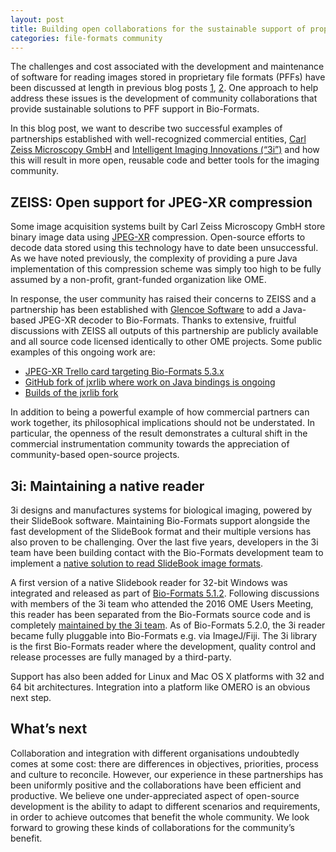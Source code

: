 ```yaml
---
layout: post
title: Building open collaborations for the sustainable support of proprietary file formats
categories: file-formats community
---
```


The challenges and cost associated with the development and maintenance of
software for reading images stored in proprietary file formats (PFFs) have
been discussed at length in previous blog posts
[1](http://blog.openmicroscopy.org/file-formats/2014/10/16/file-formats/),
[2](http://blog.openmicroscopy.org/file-formats/community/2016/01/06/format-support/).
One approach to help address these issues is the development of community
collaborations that provide sustainable solutions to PFF support in
Bio-Formats.

In this blog post, we want to describe two successful examples of partnerships
established with well-recognized commercial entities,
[Carl Zeiss Microscopy GmbH](http://www.zeiss.com/) and
[Intelligent Imaging Innovations (“3i”)](https://www.intelligent-imaging.com/)
and how this will result in more open, reusable code and better tools for the
imaging community.

## ZEISS: Open support for JPEG-XR compression

Some image acquisition systems built by Carl Zeiss Microscopy GmbH store
binary image data using [JPEG-XR](https://jpeg.org/jpegxr/) compression.
Open-source efforts to decode data stored using this technology have to date
been unsuccessful. As we have noted previously, the complexity of providing a
pure Java implementation of this compression scheme was simply too high to be
fully assumed by a non-profit, grant-funded organization like OME.

In response, the user community has raised their concerns to ZEISS and a
partnership has been established with
[Glencoe Software](
http://glencoesoftware.com/2016-08-30-glencoe-software-zeiss-partner-open-source-file-reader-whole-slide.html)
to add a Java-based JPEG-XR decoder to Bio-Formats. Thanks to extensive,
fruitful discussions with ZEISS all outputs of this partnership are publicly
available and all source code licensed identically to other OME projects. Some
public examples of this ongoing work are:

* [JPEG-XR Trello card targeting Bio-Formats 5.3.x](https://trello.com/c/OHKk0BiI/3-jpeg-xr)
* [GitHub fork of jxrlib where work on Java bindings is ongoing](https://github.com/glencoesoftware/jxrlib)
* [Builds of the jxrlib fork](https://ci.openmicroscopy.org/view/Third-Party/job/JXRLIB-build/)

In addition to being a powerful example of how commercial partners can work
together, its philosophical implications should not be understated. In
particular, the openness of the result demonstrates a cultural shift in the
commercial instrumentation community towards the appreciation of
community-based open-source projects.

## 3i: Maintaining a native reader

3i designs and manufactures systems for biological imaging, powered by their
SlideBook software. Maintaining Bio-Formats support alongside the fast
development of the SlideBook format and their multiple versions has also
proven to be challenging. Over the last five years, developers in the 3i team
have been building contact with the Bio-Formats development team to implement
a [native solution to read SlideBook image formats](https://www.openmicroscopy.org/community/viewtopic.php?f=6&t=7653&p=14823&hilit=slidebook#p14823).

A first version of a native Slidebook reader for 32-bit Windows was integrated
and released as part of
[Bio-Formats 5.1.2](https://www.openmicroscopy.org/community/viewtopic.php?f=11&t=7822).
Following discussions with members of the 3i team who attended the 2016 OME
Users Meeting, this reader has been separated from the Bio-Formats source code
and is completely [maintained by the 3i team](http://www.openmicroscopy.org/info/slidebook).  As of Bio-Formats 5.2.0,
the 3i reader became fully pluggable into Bio-Formats e.g. via ImageJ/Fiji.
The 3i library is the first Bio-Formats reader where the development, quality
control and release processes are fully managed by a third-party.

Support has also been added for Linux and Mac OS X platforms with 32 and 64 bit architectures. Integration into a platform like OMERO is an obvious next step.

## What’s next

Collaboration and integration with different organisations undoubtedly comes
at some cost: there are differences in objectives, priorities, process and
culture to reconcile. However, our experience in these partnerships has been
uniformly positive and the collaborations have been efficient and productive.
We believe one under-appreciated aspect of open-source development is the
ability to adapt to different scenarios and requirements, in order to achieve
outcomes that benefit the whole community. We look forward to growing these
kinds of collaborations for the community’s benefit.
